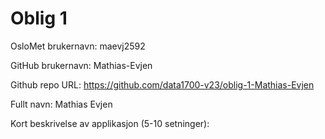 Oblig 1
=======
OsloMet brukernavn: maevj2592

GitHub brukernavn: Mathias-Evjen

Github repo URL: https://github.com/data1700-v23/oblig-1-Mathias-Evjen

Fullt navn: Mathias Evjen

Kort beskrivelse av applikasjon (5-10 setninger):
